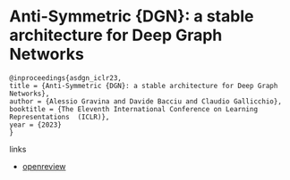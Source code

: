 # Anti-Symmetric {DGN}: a stable architecture for Deep Graph Networks

```
@inproceedings{asdgn_iclr23,
title = {Anti-Symmetric {DGN}: a stable architecture for Deep Graph Networks},
author = {Alessio Gravina and Davide Bacciu and Claudio Gallicchio},
booktitle = {The Eleventh International Conference on Learning Representations  (ICLR)},
year = {2023}
}
```

links
- [openreview](https://openreview.net/forum?id=J3Y7cgZOOS)
